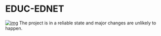 # EDUC-EDNET
[![img](https://img.shields.io/badge/Lifecycle-Stable-97ca00)](https://github.com/bcgov/repomountie/blob/master/doc/lifecycle-badges.md)
The project is in a reliable state and major changes are unlikely to happen.
